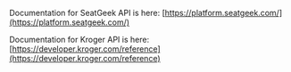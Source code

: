 Documentation for SeatGeek API is here: [https://platform.seatgeek.com/](https://platform.seatgeek.com/)

Documentation for Kroger API is here: [https://developer.kroger.com/reference](https://developer.kroger.com/reference)
